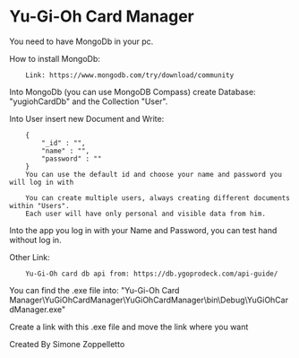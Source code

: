 Yu-Gi-Oh Card Manager
==============

You need to have MongoDb in your pc.

How to install MongoDb: 

        Link: https://www.mongodb.com/try/download/community

Into MongoDb (you can use MongoDB Compass) create Database: "yugiohCardDb" and the Collection "User".

Into User insert new Document and Write:

        {
            "_id" : "",
            "name" : "",
            "password" : ""
        }
        You can use the default id and choose your name and password you will log in with

        You can create multiple users, always creating different documents within "Users". 
        Each user will have only personal and visible data from him.

Into the app you log in with your Name and Password, you can test hand without log in.

Other Link:

        Yu-Gi-Oh card db api from: https://db.ygoprodeck.com/api-guide/

You can find the .exe file into: "Yu-Gi-Oh Card Manager\\YuGiOhCardManager\\YuGiOhCardManager\\bin\\Debug\\YuGiOhCardManager.exe"

Create a link with this .exe file and move the link where you want

Created By Simone Zoppelletto